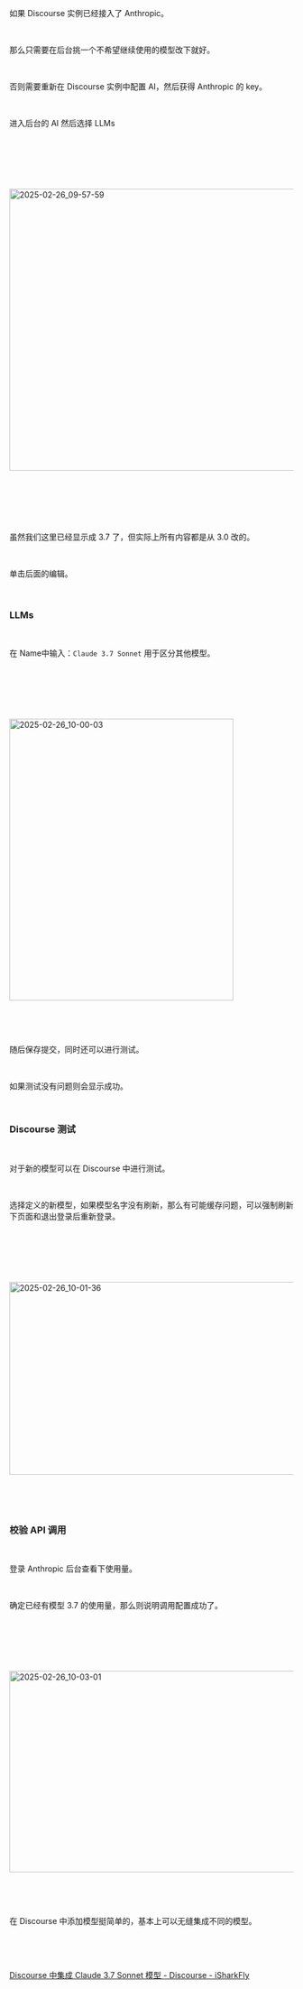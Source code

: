 <p>如果 Discourse 实例已经接入了 Anthropic。</p> <br><p>那么只需要在后台挑一个不希望继续使用的模型改下就好。</p> <br><p>否则需要重新在 Discourse 实例中配置 AI，然后获得 Anthropic 的 key。</p> <br><p>进入后台的 AI 然后选择 LLMs</p> <br><p></p> <br><p></p> <br><p class="img-center"><a href="https://cdn.isharkfly.com/com-isharkfly-www/discourse-uploads/original/3X/9/9/99dbba0d68ba96dd821678ac79c0466542fb021c.jpeg" rel="nofollow"><img alt="2025-02-26_09-57-59" height="500" src="https://i-blog.csdnimg.cn/img_convert/5e7954f26735d0921b585afde467f16a.jpeg" width="578" /></a></p> <br><p></p> <br><p></p> <br><p>虽然我们这里已经显示成 3.7 了，但实际上所有内容都是从 3.0 改的。</p> <br><p>单击后面的编辑。</p> <br><h3>LLMs</h3> <br><p>在 Name中输入：<code>Claude 3.7 Sonnet</code> 用于区分其他模型。</p> <br><p></p> <br><p></p> <br><p class="img-center"><a href="https://cdn.isharkfly.com/com-isharkfly-www/discourse-uploads/original/3X/3/1/3141850ef664b61cfa716769b15fcb9ab8f1c3f0.jpeg" rel="nofollow"><img alt="2025-02-26_10-00-03" height="500" src="https://i-blog.csdnimg.cn/img_convert/4fbf1c2a65490d1d425651b9dbfb0531.jpeg" width="397" /></a></p> <br><p></p> <br><p>随后保存提交，同时还可以进行测试。</p> <br><p>如果测试没有问题则会显示成功。</p> <br><h3>Discourse 测试</h3> <br><p>对于新的模型可以在 Discourse 中进行测试。</p> <br><p>选择定义的新模型，如果模型名字没有刷新，那么有可能缓存问题，可以强制刷新下页面和退出登录后重新登录。</p> <br><p></p> <br><p></p> <br><p class="img-center"><a href="https://cdn.isharkfly.com/com-isharkfly-www/discourse-uploads/original/3X/d/6/d65344157a40017754c6ddb06727c6b741702aa1.jpeg" rel="nofollow"><img alt="2025-02-26_10-01-36" height="342" src="https://i-blog.csdnimg.cn/img_convert/75f13dbb9c9c83413b6b780ac7d62526.jpeg" width="690" /></a></p> <br><p></p> <br><h3>校验 API 调用</h3> <br><p>登录 Anthropic 后台查看下使用量。</p> <br><p>确定已经有模型 3.7 的使用量，那么则说明调用配置成功了。</p> <br><p></p> <br><p></p> <br><p class="img-center"><a href="https://cdn.isharkfly.com/com-isharkfly-www/discourse-uploads/original/3X/c/8/c81156c3ae0544987efd6a3bb41a91ea2ddd3752.jpeg" rel="nofollow"><img alt="2025-02-26_10-03-01" height="357" src="https://i-blog.csdnimg.cn/img_convert/6ba5f294fe6f8445770715d1c50b8c8d.jpeg" width="690" /></a></p> <br><p></p> <br><p>在 Discourse 中添加模型挺简单的，基本上可以无缝集成不同的模型。</p> <br><p></p> <br><p><a href="https://www.isharkfly.com/t/discourse-claude-3-7-sonnet/16987" rel="nofollow" title="Discourse 中集成 Claude 3.7 Sonnet 模型 - Discourse - iSharkFly">Discourse 中集成 Claude 3.7 Sonnet 模型 - Discourse - iSharkFly</a></p>